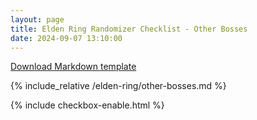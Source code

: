 ```yaml
---
layout: page
title: Elden Ring Randomizer Checklist - Other Bosses
date: 2024-09-07 13:10:00
---
```


[Download Markdown template](https://github.com/Zakkaruu/the-stone-tablet/raw/main/_posts/elden-ring/other-bosses.md)

{% include_relative /elden-ring/other-bosses.md %}

{% include checkbox-enable.html %}
